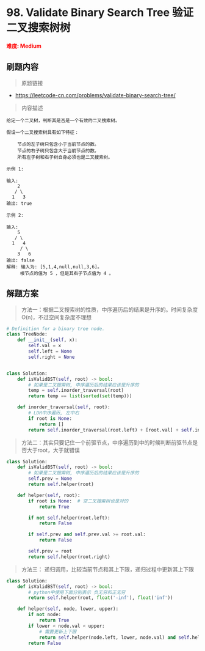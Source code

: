 # 98. Validate Binary Search Tree 验证二叉搜索树树

**<font color=red>难度: Medium</font>**

## 刷题内容

> 原题链接

* https://leetcode-cn.com/problems/validate-binary-search-tree/

> 内容描述

```
给定一个二叉树，判断其是否是一个有效的二叉搜索树。

假设一个二叉搜索树具有如下特征：

    节点的左子树只包含小于当前节点的数。
    节点的右子树只包含大于当前节点的数。
    所有左子树和右子树自身必须也是二叉搜索树。

示例 1:

输入:
    2
   / \
  1   3
输出: true

示例 2:

输入:
    5
   / \
  1   4
     / \
    3   6
输出: false
解释: 输入为: [5,1,4,null,null,3,6]。
     根节点的值为 5 ，但是其右子节点值为 4 。
```

## 解题方案

> 方法一：根据二叉搜索树的性质，中序遍历后的结果是升序的。时间复杂度O(n)，不过空间复杂度不理想

```python
# Definition for a binary tree node.
class TreeNode:
    def __init__(self, x):
        self.val = x
        self.left = None
        self.right = None


class Solution:
    def isValidBST(self, root) -> bool:
        # 如果是二叉搜索树, 中序遍历后的结果应该是升序的
        temp = self.inorder_traversal(root)
        return temp == list(sorted(set(temp)))

    def inorder_traversal(self, root):
        # LDR中序遍历, 左中右
        if root is None:
            return []
        return self.inorder_traversal(root.left) + [root.val] + self.inorder_traversal(root.right)
```



> 方法二：其实只要记住一个前驱节点，中序遍历到中的时候判断前驱节点是否大于root，大于就错误

```python
class Solution:
    def isValidBST(self, root) -> bool:
        # 如果是二叉搜索树, 中序遍历后的结果应该是升序的
        self.prev = None
        return self.helper(root)

    def helper(self, root):
        if root is None:  # 空二叉搜索树也是对的
            return True

        if not self.helper(root.left):
            return False

        if self.prev and self.prev.val >= root.val:
            return False

        self.prev = root
        return self.helper(root.right)
```



> 方法三： 递归调用，比较当前节点和其上下限，递归过程中更新其上下限

```python
class Solution:
    def isValidBST(self, root) -> bool:
        # python中使用下面分别表示 负无穷和正无穷
        return self.helper(root, float('-inf'), float('inf'))

    def helper(self, node, lower, upper):
        if not node:
            return True
        if lower < node.val < upper:
            # 需要更新上下限
            return self.helper(node.left, lower, node.val) and self.helper(node.right, node.val, upper)
        return False
```

